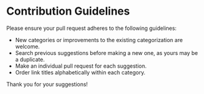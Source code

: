 # Contribution Guidelines

Please ensure your pull request adheres to the following guidelines:

- New categories or improvements to the existing categorization are welcome.
- Search previous suggestions before making a new one, as yours may be a duplicate.
- Make an individual pull request for each suggestion.
- Order link titles alphabetically within each category.

Thank you for your suggestions!
